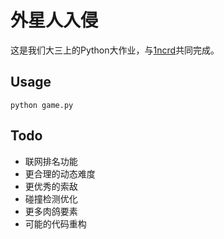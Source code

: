 # 外星人入侵

这是我们大三上的Python大作业，与[1ncrd](https://github.com/1ncrd)共同完成。

## Usage

`python game.py`

## Todo

- 联网排名功能
- 更合理的动态难度
- 更优秀的索敌
- 碰撞检测优化
- 更多肉鸽要素
- 可能的代码重构

